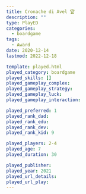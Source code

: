 ```yaml
---
title: Cronache di Avel 🏆
description: ""
type: PlayED
categories:
  - boardgame
tags:
  - Award
date: 2020-12-14
lastmod: 2022-12-18

template: played.html
played_category: boardgame
played_skills: []
played_gameplay_complex:
played_gameplay_strategy:
played_gameplay_luck:
played_gameplay_interaction:

played_preferred: 1
played_rank_dad: 
played_rank_edu:
played_rank_dev:
played_rank_kid: 9

played_players: 2-4
played_age: 7
played_duration: 30

played_publisher: 
played_year: 2021
played_url_details: 
played_url_play: 
---
```

